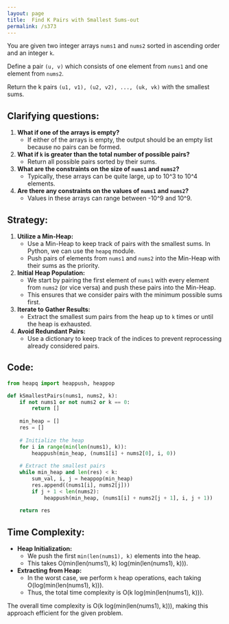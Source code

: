 ```yaml
---
layout: page
title:  Find K Pairs with Smallest Sums-out
permalink: /s373
---
```

You are given two integer arrays `nums1` and `nums2` sorted in ascending order and an integer `k`.

Define a pair `(u, v)` which consists of one element from `nums1` and one element from `nums2`.

Return the k pairs `(u1, v1), (u2, v2), ..., (uk, vk)` with the smallest sums.

## Clarifying questions:
1. **What if one of the arrays is empty?**
   - If either of the arrays is empty, the output should be an empty list because no pairs can be formed.
2. **What if `k` is greater than the total number of possible pairs?**
   - Return all possible pairs sorted by their sums.
3. **What are the constraints on the size of `nums1` and `nums2`?**
   - Typically, these arrays can be quite large, up to 10^3 to 10^4 elements.
4. **Are there any constraints on the values of `nums1` and `nums2`?**
   - Values in these arrays can range between -10^9 and 10^9.

## Strategy:
1. **Utilize a Min-Heap:**
   - Use a Min-Heap to keep track of pairs with the smallest sums. In Python, we can use the `heapq` module.
   - Push pairs of elements from `nums1` and `nums2` into the Min-Heap with their sums as the priority.
2. **Initial Heap Population:**
   - We start by pairing the first element of `nums1` with every element from `nums2` (or vice versa) and push these pairs into the Min-Heap.
   - This ensures that we consider pairs with the minimum possible sums first.
3. **Iterate to Gather Results:**
   - Extract the smallest sum pairs from the heap up to `k` times or until the heap is exhausted.
4. **Avoid Redundant Pairs:**
   - Use a dictionary to keep track of the indices to prevent reprocessing already considered pairs.

## Code:

```python
from heapq import heappush, heappop

def kSmallestPairs(nums1, nums2, k):
    if not nums1 or not nums2 or k == 0:
        return []
    
    min_heap = []
    res = []
    
    # Initialize the heap
    for i in range(min(len(nums1), k)):
        heappush(min_heap, (nums1[i] + nums2[0], i, 0))
    
    # Extract the smallest pairs
    while min_heap and len(res) < k:
        sum_val, i, j = heappop(min_heap)
        res.append((nums1[i], nums2[j]))
        if j + 1 < len(nums2):
            heappush(min_heap, (nums1[i] + nums2[j + 1], i, j + 1))
    
    return res
```

## Time Complexity:
- **Heap Initialization:**
  - We push the first `min(len(nums1), k)` elements into the heap.
  - This takes O(min(len(nums1), k) log(min(len(nums1), k))).
- **Extracting from Heap:**
  - In the worst case, we perform `k` heap operations, each taking O(log(min(len(nums1), k))).
  - Thus, the total time complexity is O(k log(min(len(nums1), k))).

The overall time complexity is O(k log(min(len(nums1), k))), making this approach efficient for the given problem.
